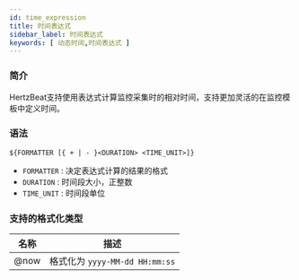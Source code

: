 ```yaml
---
id: time_expression
title: 时间表达式
sidebar_label: 时间表达式
keywords: [ 动态时间,时间表达式 ]
---
```


### 简介

HertzBeat支持使用表达式计算监控采集时的相对时间，支持更加灵活的在监控模板中定义时间。

### 语法

```
${FORMATTER [{ + | - }<DURATION> <TIME_UNIT>]}
```

- `FORMATTER` : 决定表达式计算的结果的格式
- `DURATION` : 时间段大小，正整数
- `TIME_UNIT` : 时间段单位

### 支持的格式化类型

| 名称   | 描述                       | 
|------|--------------------------|
| @now | 格式化为 `yyyy-MM-dd HH:mm:ss` |



